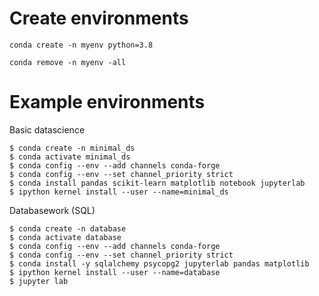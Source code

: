 # Create environments

```
conda create -n myenv python=3.8
```

```
conda remove -n myenv -all
```

# Example environments

Basic datascience
```
$ conda create -n minimal_ds
$ conda activate minimal_ds
$ conda config --env --add channels conda-forge
$ conda config --env --set channel_priority strict
$ conda install pandas scikit-learn matplotlib notebook jupyterlab
$ ipython kernel install --user --name=minimal_ds
```

Databasework (SQL)
```
$ conda create -n database
$ conda activate database
$ conda config --env --add channels conda-forge
$ conda config --env --set channel_priority strict
$ conda install -y sqlalchemy psycopg2 jupyterlab pandas matplotlib
$ ipython kernel install --user --name=database
$ jupyter lab
```

